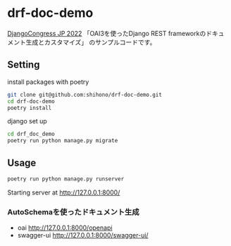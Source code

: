 # drf-doc-demo

[DjangoCongress JP 2022](https://djangocongress.jp/)
「OAI3を使ったDjango REST frameworkのドキュメント生成とカスタマイズ」
のサンプルコードです。


## Setting

install packages with poetry

```bash
git clone git@github.com:shihono/drf-doc-demo.git
cd drf-doc-demo
poetry install
```

django set up

```bash
cd drf_doc_demo
poetry run python manage.py migrate
```

## Usage

```bash
poetry run python manage.py runserver
```

Starting server at http://127.0.0.1:8000/

### AutoSchemaを使ったドキュメント生成

- oai http://127.0.0.1:8000/openapi
- swagger-ui http://127.0.0.1:8000/swagger-ui/
